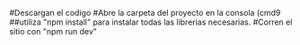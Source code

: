 #Descargan el codigo 
#Abre la carpeta del proyecto en la consola (cmd9 ##utiliza "npm install" para instalar todas las librerias necesarias.
#Corren el sitio con "npm run dev"
